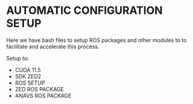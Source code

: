 # AUTOMATIC CONFIGURATION SETUP 

Here we have bash files to setup ROS packages and other modules to to facilitate and accelerate this process.

Setup to:
- CUDA 11.5
- SDK ZED2
- ROS SETUP
- ZED ROS PACKAGE
- ANAVS ROS PACKAGE